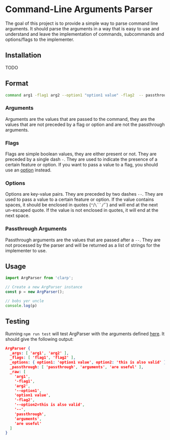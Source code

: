 # Command-Line Arguments Parser

The goal of this project is to provide a simple way to parse command line arguments.
It should parse the arguments in a way that is easy to use and understand
and leave the implementation of commands, subcommands and options/flags to the implementer.

## Installation

TODO

## Format

```bash
command arg1 -flag1 arg2 --option1 "option1 value" -flag2  -- passthrough arguments "are useful"
```

### Arguments

Arguments are the values that are passed to the command,
they are the values that are not preceded by a flag or option
and are not the passthrough arguments.

### Flags

Flags are simple boolean values, they are either present or not.
They are preceded by a single dash `-`.
They are used to indicate the presence of a certain feature or option.
If you want to pass a value to a flag, you should use an [option](#options) instead.

### Options

Options are key-value pairs. They are preceded by two dashes `--`.
They are used to pass a value to a certain feature or option.
If the value contains spaces, it should be enclosed in quotes (`"`/`\``/`'`)
and will end at the next un-escaped quote.
If the value is not enclosed in quotes, it will end at the next space.

### Passthrough Arguments

Passthrough arguments are the values that are passed after a `--`.
They are not processed by the parser
and will be returned as a list of strings for the implementer to use.

## Usage

```ts
import ArgParser from 'clarp';

// Create a new ArgParser instance
const p = new ArgParser();

// bobs yer uncle
console.log(p)
```

## Testing

Running `npm run test` will test ArgParser with the arguments defined [here](#format). 
It should give the following output:

```json
ArgParser {
  _args: [ 'arg1', 'arg2' ],
  _flags: [ 'flag1', 'flag2' ],
  _options: { option1: 'option1 value', option2: 'this is also valid' },
  _passthrough: [ 'passthrough', 'arguments', 'are useful' ],
  _raw: [
    'arg1',
    '-flag1',
    'arg2',
    '--option1',
    'option1 value',
    '-flag2',
    '--option2=this is also valid',
    '--',
    'passthrough',
    'arguments',
    'are useful'
  ]
}
```